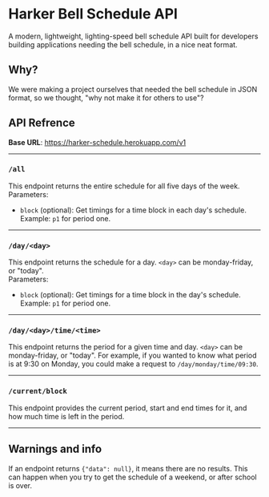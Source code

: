 # Harker Bell Schedule API
A modern, lightweight, lighting-speed bell schedule API built for developers building applications needing the bell schedule, in a nice neat format.

## Why?
We were making a project ourselves that needed the bell schedule in JSON format, so we thought, "why not make it for others to use"?

## API Refrence

**Base URL**: https://harker-schedule.herokuapp.com/v1

---------------

### `/all`
This endpoint returns the entire schedule for all five days of the week. \
Parameters:
* `block` (optional): Get timings for a time block in each day's schedule. Example: `p1` for period one.

---------------

### `/day/<day>`
This endpoint returns the schedule for a day. `<day>` can be monday-friday, or "today".\
Parameters: 
* `block` (optional): Get timings for a time block in the day's schedule. Example: `p1` for period one.

---------------

### `/day/<day>/time/<time>`
This endpoint returns the period for a given time and day. `<day>` can be monday-friday, or "today". For example, if you wanted to know what period is at 9:30 on Monday, you could make a request to `/day/monday/time/09:30`.

---------------

### `/current/block`
This endpoint provides the current period, start and end times for it, and how much time is left in the period.

---------------

## Warnings and info

If an endpoint returns `{"data": null}`, it means there are no results. This can happen when you try to get the schedule of a weekend, or after school is over.